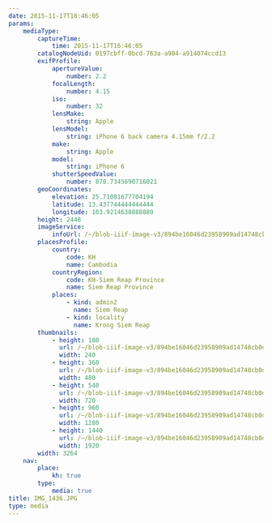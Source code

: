 ```yaml
---
date: 2015-11-17T16:46:05
params:
    mediaType:
        captureTime:
            time: 2015-11-17T16:46:05
        catalogNodeUid: 0197cbff-0bcd-763a-a984-a914074ccd13
        exifProfile:
            apertureValue:
                number: 2.2
            focalLength:
                number: 4.15
            iso:
                number: 32
            lensMake:
                string: Apple
            lensModel:
                string: iPhone 6 back camera 4.15mm f/2.2
            make:
                string: Apple
            model:
                string: iPhone 6
            shutterSpeedValue:
                number: 878.7345690716021
        geoCoordinates:
            elevation: 25.71081677704194
            latitude: 13.437744444444444
            longitude: 103.9214638888889
        height: 2448
        imageService:
            infoUrl: /~/blob-iiif-image-v3/894be16046d23958909ad14748cb0ddcb7c641985ac254e6107cc11a8b7e326b/info.json
        placesProfile:
            country:
                code: KH
                name: Cambodia
            countryRegion:
                code: KH-Siem Reap Province
                name: Siem Reap Province
            places:
                - kind: admin2
                  name: Siem Reap
                - kind: locality
                  name: Krong Siem Reap
        thumbnails:
            - height: 180
              url: /~/blob-iiif-image-v3/894be16046d23958909ad14748cb0ddcb7c641985ac254e6107cc11a8b7e326b/full/240%2C180/0/default.jpg
              width: 240
            - height: 360
              url: /~/blob-iiif-image-v3/894be16046d23958909ad14748cb0ddcb7c641985ac254e6107cc11a8b7e326b/full/480%2C360/0/default.jpg
              width: 480
            - height: 540
              url: /~/blob-iiif-image-v3/894be16046d23958909ad14748cb0ddcb7c641985ac254e6107cc11a8b7e326b/full/720%2C540/0/default.jpg
              width: 720
            - height: 960
              url: /~/blob-iiif-image-v3/894be16046d23958909ad14748cb0ddcb7c641985ac254e6107cc11a8b7e326b/full/1280%2C960/0/default.jpg
              width: 1280
            - height: 1440
              url: /~/blob-iiif-image-v3/894be16046d23958909ad14748cb0ddcb7c641985ac254e6107cc11a8b7e326b/full/1920%2C1440/0/default.jpg
              width: 1920
        width: 3264
    nav:
        place:
            kh: true
        type:
            media: true
title: IMG_1436.JPG
type: media
---
```

